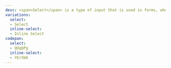 ```yaml
---
desc: <span>Select</span> is a type of input that is used in forms, where a user is submitting data and chooses one option from a list.
variations:
  select:
  - Select
  inline-select:
  - Inline Select
codepan:
  select:
  - QOqbPg
  inline-select:
  - YErXbK
---
```

